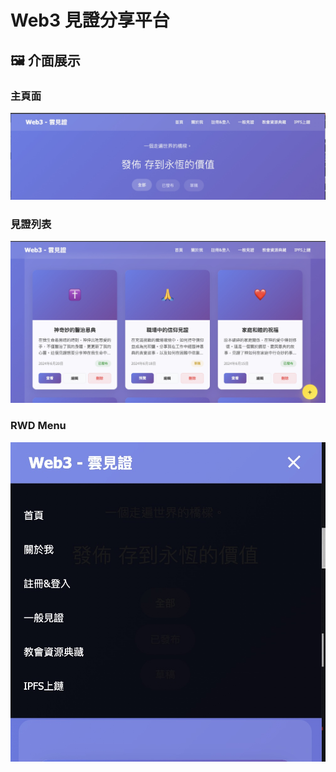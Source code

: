 # Web3 見證分享平台

## 🖼️ 介面展示

### 主頁面
![主頁面](./ui_1.jpg)

### 見證列表
![見證列表](./ui_2.jpg)

### RWD Menu
![見證詳情](./ui_3.jpg)
